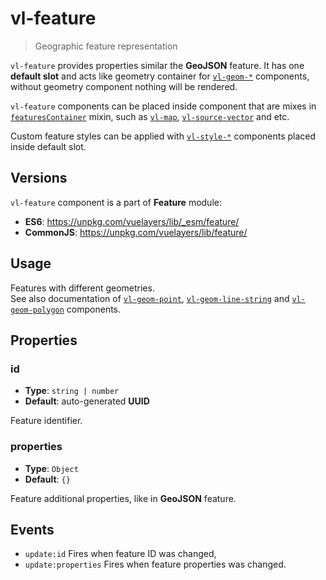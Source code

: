 # vl-feature

> Geographic feature representation

`vl-feature` provides properties similar the **GeoJSON** feature.  It has one 
**default slot** and acts like geometry container for [`vl-geom-*`](component/point-geom.md) 
components, without geometry component nothing will be rendered.

`vl-feature` components can be placed inside component that are mixes in 
[`featuresContainer`](mixin/features-container.md) mixin, such as [`vl-map`](component/map.md), 
[`vl-source-vector`](component/vector-source.md) and etc.

Custom feature styles can be applied with [`vl-style-*`](component/vl-style-circle.md) 
components placed inside default slot.

## Versions

`vl-feature` component is a part of **Feature** module:

* **ES6**: https://unpkg.com/vuelayers/lib/_esm/feature/
* **CommonJS**: https://unpkg.com/vuelayers/lib/feature/

## Usage

Features with different geometries.  
See also documentation of [`vl-geom-point`](component/point-geom.md), [`vl-geom-line-string`](component/line-string-geom.md) 
and [`vl-geom-polygon`](component/polygon-geom.md) components.

<vuep template="#usage-example"></vuep>

<script v-pre type="text/x-template" id="usage-example">
<template>
  <vl-map :load-tiles-while-animating="true" :load-tiles-while-interacting="true" style="height: 400px">
      <vl-view :zoom.sync="zoom" :center.sync="center" :rotation.sync="rotation" projection="EPSG:4326"></vl-view>

      <vl-layer-tile id="osm">
          <vl-source-osm></vl-source-osm>
      </vl-layer-tile>

      <vl-feature id="point" :properties="{prop: 'value', prop2: 'value'}">
          <vl-geom-point :coordinates="[0, 0]"></vl-geom-point>
      </vl-feature>

      <vl-feature id="line-string" :properties="{prop: 'value', prop2: 'value'}">
          <vl-geom-line-string :coordinates="[[10, 10], [20, 20], [30, 10], [40, 20]]"></vl-geom-line-string>
      </vl-feature>

      <vl-feature id="polygon" :properties="{prop: 'value', prop2: 'value'}">
          <vl-geom-polygon :coordinates="[[[-10, -10], [-20, -20], [-30, -10], [-20, 0], [-10, -10]]]"></vl-geom-polygon>
      </vl-feature>
  </vl-map>
</template>

<script>
  export default {
    data () {
      return { 
        zoom: 2,
        center: [0, 0],
        rotation: 0,
      }
    },
  }
</script>
</script>

## Properties

### id

- **Type**: `string | number`
- **Default**: auto-generated **UUID**

Feature identifier.

### properties

- **Type**: `Object`
- **Default**: `{}`

Feature additional properties, like in **GeoJSON** feature.

## Events

- `update:id` Fires when feature ID was changed,
- `update:properties` Fires when feature properties was changed.
